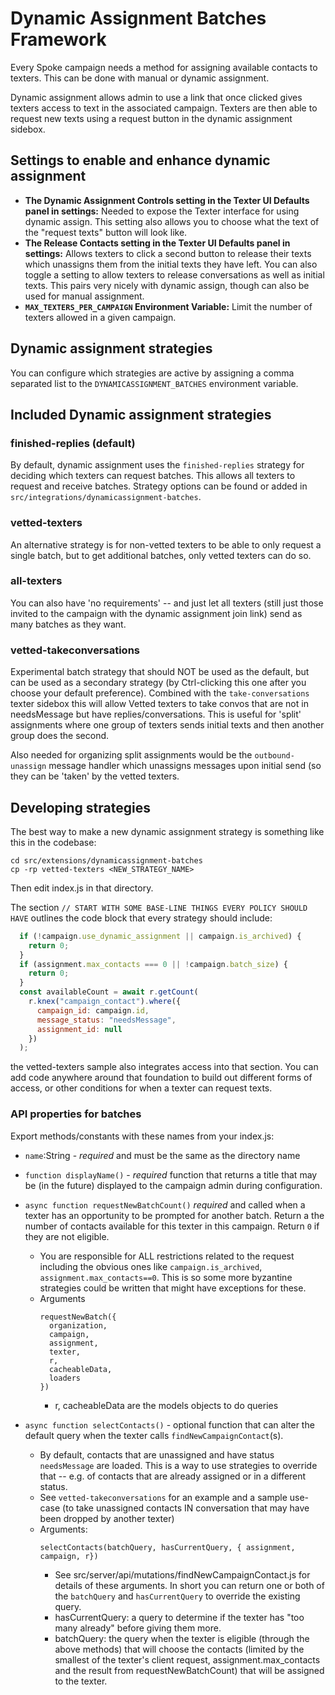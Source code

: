 # Dynamic Assignment Batches Framework

Every Spoke campaign needs a method for assigning available contacts to texters. This can be done with manual or dynamic assignment. 

Dynamic assignment allows admin to use a link that once clicked gives texters access to text in the associated campaign. Texters are then able to request new texts using a request button in the dynamic assignment sidebox.

## Settings to enable and enhance dynamic assignment
- **The Dynamic Assignment Controls setting in the Texter UI Defaults panel in settings:** Needed to expose the Texter interface for using dynamic assign. This setting also allows you to choose what the text of the "request texts" button will look like.
- **The Release Contacts setting in the Texter UI Defaults panel in settings:** Allows texters to click a second button to release their texts which unassigns them from the initial texts they have left. You can also toggle a setting to allow texters to release conversations as well as initial texts. This pairs very nicely with dynamic assign, though can also be used for manual assignment.
- **`MAX_TEXTERS_PER_CAMPAIGN` Environment Variable:** Limit the number of texters allowed in a given campaign.

## Dynamic assignment strategies

You can configure which strategies are active by assigning a comma separated list to the `DYNAMICASSIGNMENT_BATCHES` environment variable.

## Included Dynamic assignment strategies

### finished-replies (default)

By default, dynamic assignment uses the `finished-replies` strategy for deciding which texters can request batches. This allows all texters to request and receive batches. Strategy options can be found or added in `src/integrations/dynamicassignment-batches`. 

### vetted-texters

An alternative strategy is for non-vetted texters to be able to only request a single batch, but to get
additional batches, only vetted texters can do so.

### all-texters

You can also have 'no requirements' -- and just let all texters (still just those invited to the
campaign with the dynamic assignment join link) send as many batches as they want.

### vetted-takeconversations

Experimental batch strategy that should NOT be used as the default, but can be used as a secondary
strategy (by Ctrl-clicking this one after you choose your default preference).  Combined with the
`take-conversations` texter sidebox this will allow Vetted texters to take convos that are
not in needsMessage but have replies/conversations.  This is useful for 'split' assignments where
one group of texters sends initial texts and then another group does the second.

Also needed for organizing split assignments would be the `outbound-unassign` message handler which
unassigns messages upon initial send (so they can be 'taken' by the vetted texters.


## Developing strategies

The best way to make a new dynamic assignment strategy is something like this in the codebase:

```
cd src/extensions/dynamicassignment-batches
cp -rp vetted-texters <NEW_STRATEGY_NAME>
```

Then edit index.js in that directory.

The section `// START WITH SOME BASE-LINE THINGS EVERY POLICY SHOULD HAVE` outlines the code block that every strategy should include:
```js
  if (!campaign.use_dynamic_assignment || campaign.is_archived) {
    return 0;
  }
  if (assignment.max_contacts === 0 || !campaign.batch_size) {
    return 0;
  }
  const availableCount = await r.getCount(
    r.knex("campaign_contact").where({
      campaign_id: campaign.id,
      message_status: "needsMessage",
      assignment_id: null
    })
  );
```
the vetted-texters sample also integrates access into that section. You can add code anywhere around that foundation to build out different forms of access, or other conditions for when a texter can request texts.

### API properties for batches

Export methods/constants with these names from your index.js:

* `name`:String - *required* and must be the same as the directory name
* `function displayName()` - *required* function that returns a title that may
  be (in the future) displayed to the campaign admin during configuration.
* `async function requestNewBatchCount()` *required* and called when a texter has an opportunity
  to be prompted for another batch.  Return a the number of contacts available
  for this texter in this campaign.  Return `0` if they are not eligible.
  * You are responsible for ALL restrictions related to the request including
    the obvious ones like `campaign.is_archived`, `assignment.max_contacts==0`.
    This is so some more byzantine strategies could be written that might
    have exceptions for these.
  * Arguments
    ```
    requestNewBatch({
      organization,
      campaign,
      assignment,
      texter,
      r,
      cacheableData,
      loaders
    })
    ```
    * r, cacheableData are the models objects to do queries

* `async function selectContacts()` - optional function that can alter the default
  query when the texter calls `findNewCampaignContact`(s).
  * By default,
    contacts that are unassigned and have status `needsMessage` are loaded.
    This is a way to use strategies to override that -- e.g. of contacts that are
    already assigned or in a different status.
  * See `vetted-takeconversations` for an example and a sample use-case
    (to take unassigned contacts IN conversation that may have been dropped by another texter)
  * Arguments:
    ```
    selectContacts(batchQuery, hasCurrentQuery, { assignment, campaign, r})
    ```
    * See src/server/api/mutations/findNewCampaignContact.js for details of these arguments.
      In short you can return one or both of the `batchQuery` and `hasCurrentQuery` to
      override the existing query.
    * hasCurrentQuery: a query to determine if the texter has "too many already" before
      giving them more.
    * batchQuery: the query when the texter is eligible (through the above methods) that will
      choose the contacts (limited by the smallest of the texter's client request,
      assignment.max_contacts and the result from requestNewBatchCount) that will be
      assigned to the texter.
